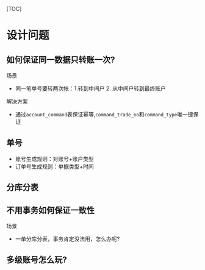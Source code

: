 [TOC]
# 设计问题

## 如何保证同一数据只转账一次?
场景
- 同一笔单号要转两次帐：1.转到中间户 2. 从中间户转到最终账户

解决方案
- 通过`account_command`表保证幂等,`command_trade_no`和`command_type`唯一键保证


## 单号
- 账号生成规则：对账号+账户类型
- 订单号生成规则：单据类型+时间

## 分库分表

## 不用事务如何保证一致性
场景
- 一单分库分表，事务肯定没法用，怎么办呢?


## 多级账号怎么玩?
